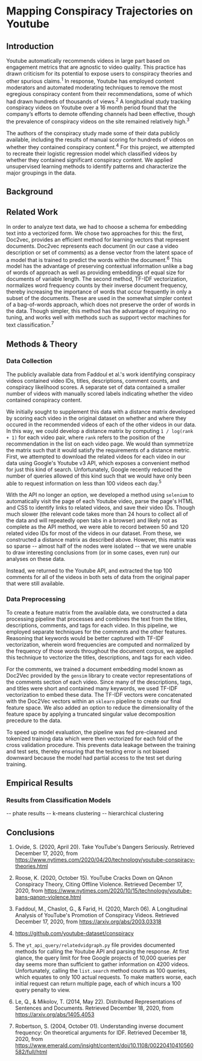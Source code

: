 # Mapping Conspiracy Trajectories on Youtube

## Introduction

 Youtube automatically recommends videos in large part based on engagement metrics that are agnostic to video quality. This practice has drawn criticism for its potential to expose users to conspiracy theories and other spurious claims.<sup>1</sup>  In response, Youtube has employed content moderators and automated moderating techniques to remove the most egregious conspiracy content from their recommendations, some of which had drawn hundreds of thousands of views.<sup>2</sup>  A longitudinal study tracking conspiracy videos on Youtube over a 16 month period found that the company’s efforts to demote offending channels had been effective, though the prevalence of conspiracy videos on the site remained relatively high.<sup>3</sup> 

The authors of the conspiracy study made some of their data publicly available, including the results of manual scoring for hundreds of videos on whether they contained conspiracy content.<sup>4</sup>  For this project, we attempted to recreate their logistic regression model which classified videos by whether they contained significant conspiracy content. We applied unsupervised learning methods to identify patterns and characterize the major groupings in the data. 

## Background

## Related Work

In order to analyze text data, we had to choose a schema for embedding text into a vectorized form. We chose two approaches for this: the first, Doc2vec, provides an efficient method for learning vectors that represent documents. Doc2vec represents each document (in our case a video description or set of comments) as a dense vector from the latent space of a model that is trained to predict the words within the document.<sup>6</sup> This model has the advantage of preserving contextual information unlike a bag of words of approach as well as providing embeddings of equal size for documents of variable length. The second method, TF-IDF vectorization, normalizes word frequency counts by their inverse document frequency, thereby increasing the importance of words that occur frequently in only a subset of the documents. These are used in the somewhat simpler context of a bag-of-words approach, which does not preserve the order of words in the data. Though simpler, this method has the advantage of requiring no tuning, and works well with methods such as support vector machines for text classification.<sup>7</sup> 


## Methods & Theory

### Data Collection 

The publicly available data from Faddoul et al.'s work identifying conspiracy videos contained video IDs, titles, descriptions, comment counts, and conspiracy likelihood scores. A separate set of data contained a smaller number of videos with manually scored labels indicating whether the video contained conspiracy content. 

We initially sought to supplement this data with a distance matrix developed by scoring each video in the original dataset on whether and where they occured in the recommended videos of each of the other videos in our data. In this way, we could develop a distance matrix by computing `1 / log(rank + 1)` for each video pair, where `rank` refers to the position of the recommendation in the list on each video page. We would than symmetrize the matrix such that it would satisfy the requirements of a distance metric. First, we attempted to download the related videos for each video in our data using Google's Youtube v3 API, which exposes a convenient method for just this kind of search. Unfortunately, Google recently reduced the number of queries allowed of this kind such that we would have only been able to request information on less than 100 videos each day.<sup>5</sup> 

With the API no longer an option, we developed a method using `selenium` to automatically visit the page of each Youtube video, parse the page's HTML and CSS to identify links to related videos, and save their video IDs. Though much slower (the relevant code takes more than 24 hours to collect all of the data and will repeatedly open tabs in a browser) and likely not as complete as the API method, we were able to record between 50 and 120 related video IDs for most of the videos in our dataset. From these, we constructed a distance matrix as described above. However, this matrix was so sparse -- almost half of the nodes were isolated -- that we were unable to draw interesting conclusions from (or in some cases, even run) our analyses on these data.

Instead, we returned to the Youtube API, and extracted the top 100 comments for all of the videos in both sets of data from the original paper that were still available.

### Data Preprocessing 

To create a feature matrix from the available data, we constructed a data processing pipeline that processes and combines the text from the titles, descriptions, comments, and tags for each video. In this pipeline, we employed separate techniques for the comments and the other features. Reasoning that keywords would be better captured with TF-IDF vectorization, wherein word frequencies are computed and normalized by the frequency of those words throughout the document corpus, we applied this technique to vectorize the titles, descriptions, and tags for each video. 

For the comments, we trained a document embedding model known as Doc2Vec provided by the `gensim` library to create vector representations of the comments section of each video. Since many of the descriptions, tags, and titles were short and contained many keywords, we used TF-IDF vectorization to embed these data. The TF-IDF vectors were concatenated with the Doc2Vec vectors within an `sklearn` pipeline to create our final feature space. We also added an option to reduce the dimensionality of the feature space by applying a truncated singular value decomposition precedure to the data.

To speed up model evaluation, the pipeline was fed pre-cleaned and tokenized training data which were then vectorized for each fold of the cross validation procedure. This prevents data leakage between the training and test sets, thereby ensuring that the testing error is not biased downward because the model had partial access to the test set during training.

## Empirical Results

### Results from Classification Models

-- phate results
-- k-means clustering
-- hierarchical clustering

## Conclusions


1. Ovide, S. (2020, April 20). Take YouTube's Dangers Seriously. Retrieved December 17, 2020, from https://www.nytimes.com/2020/04/20/technology/youtube-conspiracy-theories.html

2. Roose, K. (2020, October 15). YouTube Cracks Down on QAnon Conspiracy Theory, Citing Offline Violence. Retrieved December 17, 2020, from https://www.nytimes.com/2020/10/15/technology/youtube-bans-qanon-violence.html

3. Faddoul, M., Chaslot, G., &amp; Farid, H. (2020, March 06). A Longitudinal Analysis of YouTube's Promotion of Conspiracy Videos. Retrieved December 17, 2020, from https://arxiv.org/abs/2003.03318

4. https://github.com/youtube-dataset/conspiracy

5. The `yt_api_query/relatedvidgraph.py` file provides documented methods for calling the Youtube API and parsing the response. At first glance, the query limit for free Google projects of 10,000 queries per day seems more than sufficient to gather information on 4200 videos. Unfortunately, calling the `list.search` method counts as 100 queries, which equates to only 100 actual requests. To make matters worse, each initial request can return multiple page, each of which incurs a 100 query penalty to view.  

6. Le, Q., &amp; Mikolov, T. (2014, May 22). Distributed Representations of Sentences and Documents. Retrieved December 18, 2020, from https://arxiv.org/abs/1405.4053

7. Robertson, S. (2004, October 01). Understanding inverse document frequency: On theoretical arguments for IDF. Retrieved December 18, 2020, from https://www.emerald.com/insight/content/doi/10.1108/00220410410560582/full/html